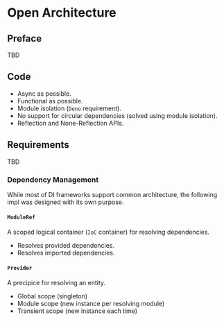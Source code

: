 # Open Architecture

## Preface

TBD

## Code

- Async as possible.
- Functional as possible.
- Module isolation (`Deno` requirement).
- No support for circular dependencies (solved using module isolation).
- Reflection and None-Reflection APIs.

## Requirements

TBD

### Dependency Management

While most of DI frameworks support common architecture, the following impl was designed with its own
purpose.

#### `ModuleRef`

A scoped logical container (`IoC` container) for resolving dependencies.

- Resolves provided dependencies.
- Resolves imported dependencies.

#### `Provider`

A precipice for resolving an entity.

- Global scope (singleton)
- Module scope (new instance per resolving module)
- Transient scope (new instance each time)

